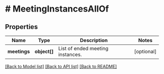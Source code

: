 # # MeetingInstancesAllOf

## Properties

Name | Type | Description | Notes
------------ | ------------- | ------------- | -------------
**meetings** | **object[]** | List of ended meeting instances. | [optional]

[[Back to Model list]](../../README.md#models) [[Back to API list]](../../README.md#endpoints) [[Back to README]](../../README.md)
